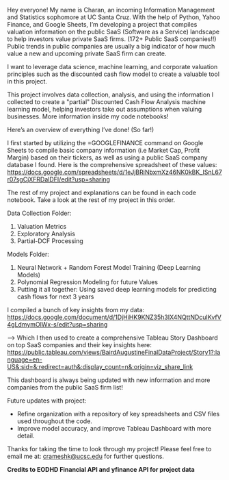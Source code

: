 Hey everyone! My name is Charan, an incoming Information Management and Statistics sophomore at UC Santa Cruz. With the help of Python, Yahoo Finance, and Google Sheets, I’m developing a project that compiles valuation information on the public SaaS (Software as a Service) landscape to help investors value private SaaS firms. (172+ Public SaaS companies!!) Public trends in public companies are usually a big indicator of how much value a new and upcoming private SaaS firm can create. 

I want to leverage data science, machine learning, and corporate valuation principles such as the discounted cash flow model to create a valuable tool in this project.

This project involves data collection, analysis, and using the information I collected to create a "partial" Discounted Cash Flow Analysis machine learning model, helping investors take out assumptions when valuing businesses. More information inside my code notebooks!

Here’s an overview of everything I’ve done! (So far!)

I first started by utilizing the =GOOGLEFINANCE command on Google Sheets to compile basic company information (i.e Market Cap, Profit Margin) based on their tickers, as well as using a public SaaS company database I found. Here is the comprehensive spreadsheet of these values:
https://docs.google.com/spreadsheets/d/1eJjBRiNbxmXz46NK0kBK_lSnL67r07sgCjXFRDalDFI/edit?usp=sharing 

The rest of my project and explanations can be found in each code notebook. Take a look at the rest of my project in this order.

Data Collection Folder:
1. Valuation Metrics
2. Exploratory Analysis
3. Partial-DCF Processing

Models Folder:
1. Neural Network + Random Forest Model Training (Deep Learning Models)
2. Polynomial Regression Modeling for future Values
3. Putting it all together: Using saved deep learning models for predicting cash flows for next 3 years

I compiled a bunch of key insights from my data:
https://docs.google.com/document/d/1DjHiHK9KNZ35h3IX4NQttNDcuIKvfV4gLdmymOlWx-s/edit?usp=sharing 

--> Which I then used to create a comprehensive Tableau Story Dashboard on top SaaS companies and their key insights here: 
https://public.tableau.com/views/BairdAugustineFinalDataProject/Story1?:language=en-US&:sid=&:redirect=auth&:display_count=n&:origin=viz_share_link 

This dashboard is always being updated with new information and more companies from the public SaaS firm list!


Future updates with project:
- Refine organization with a repository of key spreadsheets and CSV files used throughout the code.
- Improve model accuracy, and improve Tableau Dashboard with more detail.

Thanks for taking the time to look through my project! Please feel free to email me at: crameshk@ucsc.edu for further questions.


**Credits to EODHD Financial API and yfinance API for project data**

